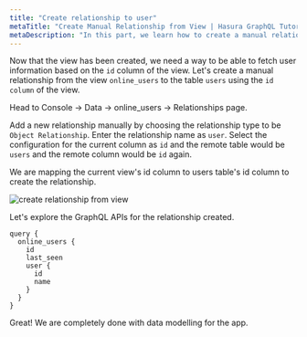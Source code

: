 ```yaml
---
title: "Create relationship to user"
metaTitle: "Create Manual Relationship from View | Hasura GraphQL Tutorial"
metaDescription: "In this part, we learn how to create a manual relationship from the view to the table using the Hasura Console"
---
```




Now that the view has been created, we need a way to be able to fetch user information based on the `id` column of the view. Let's create a manual relationship from the view `online_users` to the table `users` using the `id column` of the view.

Head to Console -> Data -> online_users -> Relationships page.

Add a new relationship manually by choosing the relationship type to be `Object Relationship`. Enter the relationship name as `user`.
Select the configuration for the current column as `id` and the remote table would be `users` and the remote column would be `id` again.

We are mapping the current view's id column to users table's id column to create the relationship.

![create relationship from view](https://graphql-engine-cdn.hasura.io/learn-hasura/assets/graphql-hasura/create-relationship-view.png)

Let's explore the GraphQL APIs for the relationship created.

```
query {
  online_users {
    id
    last_seen
    user {
      id
      name
    }
  }
}
```

Great! We are completely done with data modelling for the app.





